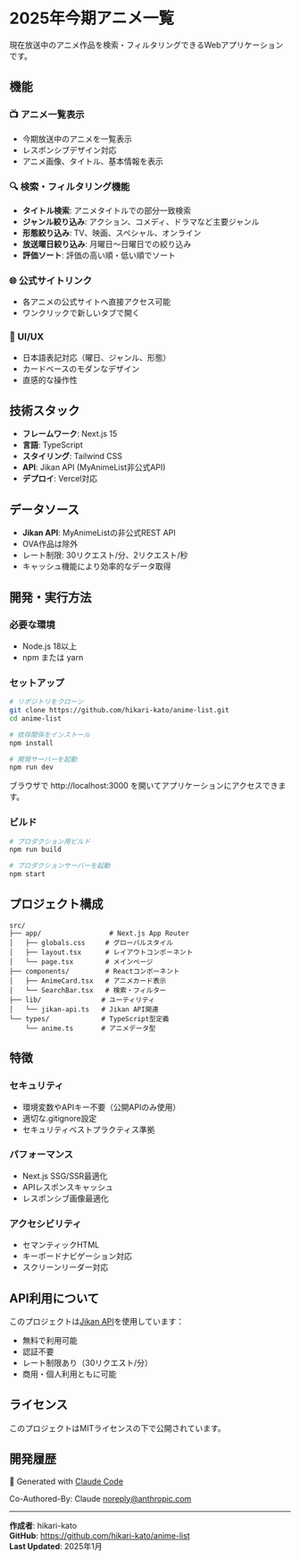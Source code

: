 # 2025年今期アニメ一覧

現在放送中のアニメ作品を検索・フィルタリングできるWebアプリケーションです。

## 機能

### 📺 アニメ一覧表示
- 今期放送中のアニメを一覧表示
- レスポンシブデザイン対応
- アニメ画像、タイトル、基本情報を表示

### 🔍 検索・フィルタリング機能
- **タイトル検索**: アニメタイトルでの部分一致検索
- **ジャンル絞り込み**: アクション、コメディ、ドラマなど主要ジャンル
- **形態絞り込み**: TV、映画、スペシャル、オンライン
- **放送曜日絞り込み**: 月曜日〜日曜日での絞り込み
- **評価ソート**: 評価の高い順・低い順でソート

### 🌐 公式サイトリンク
- 各アニメの公式サイトへ直接アクセス可能
- ワンクリックで新しいタブで開く

### 🎨 UI/UX
- 日本語表記対応（曜日、ジャンル、形態）
- カードベースのモダンなデザイン
- 直感的な操作性

## 技術スタック

- **フレームワーク**: Next.js 15
- **言語**: TypeScript
- **スタイリング**: Tailwind CSS
- **API**: Jikan API (MyAnimeList非公式API)
- **デプロイ**: Vercel対応

## データソース

- **Jikan API**: MyAnimeListの非公式REST API
- OVA作品は除外
- レート制限: 30リクエスト/分、2リクエスト/秒
- キャッシュ機能により効率的なデータ取得

## 開発・実行方法

### 必要な環境
- Node.js 18以上
- npm または yarn

### セットアップ

```bash
# リポジトリをクローン
git clone https://github.com/hikari-kato/anime-list.git
cd anime-list

# 依存関係をインストール
npm install

# 開発サーバーを起動
npm run dev
```

ブラウザで http://localhost:3000 を開いてアプリケーションにアクセスできます。

### ビルド

```bash
# プロダクション用ビルド
npm run build

# プロダクションサーバーを起動
npm start
```

## プロジェクト構成

```
src/
├── app/                 # Next.js App Router
│   ├── globals.css     # グローバルスタイル
│   ├── layout.tsx      # レイアウトコンポーネント
│   └── page.tsx        # メインページ
├── components/         # Reactコンポーネント
│   ├── AnimeCard.tsx   # アニメカード表示
│   └── SearchBar.tsx   # 検索・フィルター
├── lib/               # ユーティリティ
│   └── jikan-api.ts   # Jikan API関連
└── types/             # TypeScript型定義
    └── anime.ts       # アニメデータ型
```

## 特徴

### セキュリティ
- 環境変数やAPIキー不要（公開APIのみ使用）
- 適切な.gitignore設定
- セキュリティベストプラクティス準拠

### パフォーマンス
- Next.js SSG/SSR最適化
- APIレスポンスキャッシュ
- レスポンシブ画像最適化

### アクセシビリティ
- セマンティックHTML
- キーボードナビゲーション対応
- スクリーンリーダー対応

## API利用について

このプロジェクトは[Jikan API](https://jikan.moe/)を使用しています：
- 無料で利用可能
- 認証不要
- レート制限あり（30リクエスト/分）
- 商用・個人利用ともに可能

## ライセンス

このプロジェクトはMITライセンスの下で公開されています。

## 開発履歴

🤖 Generated with [Claude Code](https://claude.ai/code)

Co-Authored-By: Claude <noreply@anthropic.com>

---

**作成者**: hikari-kato  
**GitHub**: https://github.com/hikari-kato/anime-list  
**Last Updated**: 2025年1月